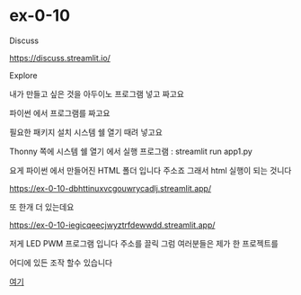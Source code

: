# ex-0-10
Discuss

https://discuss.streamlit.io/

Explore

내가 만들고 싶은 것을 아두이노 프로그램 넣고 짜고요

파이썬 에서 프로그램를 짜고요

필요한 패키지 설치 시스템 쉘 열기 때려 넣고요

Thonny 쪽에 시스템 쉘 열기 에서 실행 프로그램 : streamlit run app1.py

요게 파이썬 에서 만들어진 HTML 폴더 입니다 주소죠 그래서 html 실행이 되는 것니다

https://ex-0-10-dbhttinuxvcgouwrycadlj.streamlit.app/

또 한개 더 있는데요 

https://ex-0-10-iegicqeecjwyztrfdewwdd.streamlit.app/

저게 LED PWM 프로그램 입니다 주소를 끌릭 그럼 여러분들은 제가 한 프로젝트를 

어디에 있든 조작 할수 있습니다

[여기](http://172.30.1.177:8501/)

